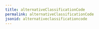 ```yaml
---
title: alternativeClassificationCode
permalink: alternativeClassificationCode
jsonid: alternativeclassificationcode
---
```

